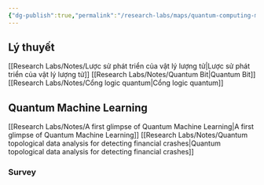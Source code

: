 ```yaml
---
{"dg-publish":true,"permalink":"/research-labs/maps/quantum-computing-moc/","tags":["quantum_computing"],"created":"2025-02-21T16:35:17.001+07:00","updated":"2025-03-10T13:42:34.680+07:00"}
---
```


## Lý thuyết
[[Research Labs/Notes/Lược sử phát triển của vật lý lượng tử\|Lược sử phát triển của vật lý lượng tử]]
[[Research Labs/Notes/Quantum Bit\|Quantum Bit]]
[[Research Labs/Notes/Cổng logic quantum\|Cổng logic quantum]]
## Quantum Machine Learning
[[Research Labs/Notes/A first glimpse of Quantum Machine Learning\|A first glimpse of Quantum Machine Learning]]
[[Research Labs/Notes/Quantum topological data analysis for detecting financial crashes\|Quantum topological data analysis for detecting financial crashes]]
### Survey
